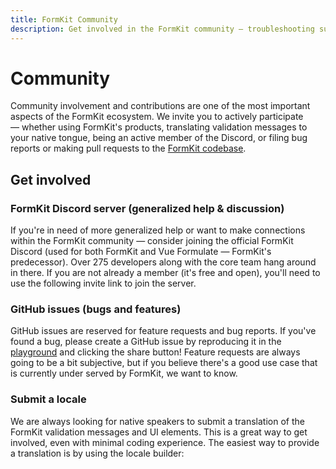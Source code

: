 ```yaml
---
title: FormKit Community
description: Get involved in the FormKit community — troubleshooting support, feature requests, project roadmap discussion, and more.
---
```


# Community

Community involvement and contributions are one of the most important aspects of the FormKit ecosystem. We invite you to actively participate — whether using FormKit's products, translating validation messages to your native tongue, being an active member of the Discord, or filing bug reports or making pull requests to the [FormKit codebase](https://github.com/formkit/formkit).

## Get involved

### FormKit Discord server (generalized help & discussion)

If you're in need of more generalized help or want to make connections within the FormKit community — consider joining the official FormKit Discord (used for both FormKit and Vue Formulate — FormKit's predecessor). Over 275 developers along with the core team hang around in there. If you are not already a member (it's free and open), you'll need to use the following invite link to join the server.

<LinkDiscord></LinkDiscord>

### GitHub issues (bugs and features)

GitHub issues are reserved for feature requests and bug reports. If you've found a bug, please create a GitHub issue by reproducing it in the [playground](/playground/vue) and clicking the share button! Feature requests are always going to be a bit subjective, but if you believe there's a good use case that is currently under served by FormKit, we want to know.

<LinkGithub></LinkGithub>

<!-- If you have a PRO subscription, you'll be able to see and upvote feature requests from others -->

### Submit a locale

We are always looking for native speakers to submit a translation of the FormKit validation messages and UI elements. This is a great way to get involved, even with minimal coding experience. The easiest way to provide a translation is by using the locale builder:

<LinkLocaleBuilder></LinkLocaleBuilder>
